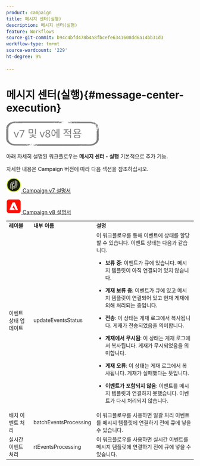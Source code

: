```yaml
---
product: campaign
title: 메시지 센터(실행)
description: 메시지 센터(실행)
feature: Workflows
source-git-commit: b94c4bfd478b4a8fbcefe6341608dd6a14bb31d3
workflow-type: tm+mt
source-wordcount: '229'
ht-degree: 9%

---
```



# 메시지 센터(실행){#message-center-execution}

![](../../assets/common.svg)

아래 자세히 설명된 워크플로우는 **메시지 센터 - 실행** 기본적으로 추가 기능.

자세한 내용은 Campaign 버전에 따라 다음 섹션을 참조하십시오.

![](assets/do-not-localize/v7.jpeg)[  Campaign v7 설명서](../../message-center/using/about-transactional-messaging.md)

![](assets/do-not-localize/v8.png)[  Campaign v8 설명서](https://experienceleague.adobe.com/docs/campaign/campaign-v8/send/transactional.html)

<table> 
 <tbody> 
  <tr> 
   <td> <strong>레이블</strong><br /> </td> 
   <td> <strong>내부 이름</strong><br /> </td> 
   <td> <strong>설명</strong><br /> </td> 
  </tr> 
  <tr> 
   <td> <span class="uicontrol">이벤트 상태 업데이트</span> <br /> </td> 
   <td> <span class="uicontrol">updateEventsStatus</span> <br /> </td> 
   <td> 이 워크플로우를 통해 이벤트에 상태를 할당할 수 있습니다. 이벤트 상태는 다음과 같습니다.<br /> 
    <ul> 
     <li> <p><strong>보류 중</strong>: 이벤트가 큐에 있습니다. 메시지 템플릿이 아직 연결되어 있지 않습니다.</p> </li> 
     <li> <p><strong>게재 보류 중</strong>: 이벤트가 큐에 있고 메시지 템플릿이 연결되어 있고 현재 게재에 의해 처리되는 중입니다.</p> </li> 
     <li> <p><strong>전송</strong>: 이 상태는 게재 로그에서 복사됩니다. 게재가 전송되었음을 의미합니다.</p> </li> 
     <li> <p><strong>게재에서 무시됨</strong>: 이 상태는 게재 로그에서 복사됩니다. 게재가 무시되었음을 의미합니다.</p> </li> 
     <li> <p><strong>게재 오류</strong>: 이 상태는 게재 로그에서 복사됩니다. 게재가 실패했다는 뜻입니다.</p> </li> 
     <li> <p><strong>이벤트가 포함되지 않음</strong>: 이벤트를 메시지 템플릿과 연결하지 못했습니다. 이벤트가 다시 처리되지 않습니다.</p> </li> 
    </ul> </td> 
  </tr> 
  <tr> 
   <td> <span class="uicontrol">배치 이벤트 처리</span> <br /> </td> 
   <td> <span class="uicontrol">batchEventsProcessing</span> <br /> </td> 
   <td> 이 워크플로우를 사용하면 일괄 처리 이벤트를 메시지 템플릿에 연결하기 전에 큐에 넣을 수 있습니다. <br /> </td> 
  </tr> 
  <tr> 
   <td> <span class="uicontrol">실시간 이벤트 처리</span> <br /> </td> 
   <td> <span class="uicontrol">rtEventsProcessing</span> <br /> </td> 
   <td> 이 워크플로우를 사용하면 실시간 이벤트를 메시지 템플릿에 연결하기 전에 큐에 넣을 수 있습니다. <br /> </td> 
  </tr> 
 </tbody> 
</table>

